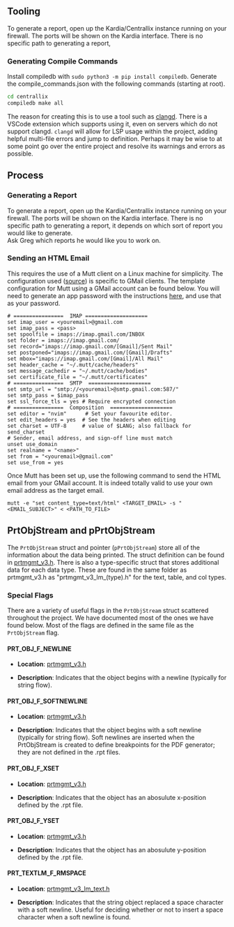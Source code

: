 ## Tooling

To generate a report, open up the Kardia/Centrallix instance running on your firewall.  The ports will be shown on the Kardia interface.
There is no specific path to generating a report, 

### Generating Compile Commands

Install compiledb with `sudo python3 -m pip install compiledb`.
Generate the compile_commands.json with the following commands (starting at root).

```sh
cd centrallix
compiledb make all
```

The reason for creating this is to use a tool such as [clangd](https://clangd.llvm.org/).
There is a VSCode extension which supports using it, even on servers which do not support clangd.
`clangd` will allow for LSP usage within the project, adding helpful multi-file errors and jump to definition.
Perhaps it may be wise to at some point go over the entire project and resolve its warnings and errors as possible.

## Process

### Generating a Report

To generate a report, open up the Kardia/Centrallix instance running on your firewall. The ports will be shown on the Kardia interface.
There is no specific path to generating a report, it depends on which sort of report you would like to generate.  
Ask Greg which reports he would like you to work on.

### Sending an HTML Email

This requires the use of a Mutt client on a Linux machine for simplicity.
The configuration used ([source](https://mritunjaysharma394.medium.com/how-to-set-up-mutt-text-based-mail-client-with-gmail-993ae40b0003)) is specific to GMail clients.
The template configuration for Mutt using a GMail account can be found below.
You will need to generate an app password with the instructions [here](https://support.google.com/accounts/answer/185833?hl=en), and use that as your password.

```
# ================  IMAP ====================
set imap_user = <youremail>@gmail.com
set imap_pass = <pass>
set spoolfile = imaps://imap.gmail.com/INBOX
set folder = imaps://imap.gmail.com/
set record="imaps://imap.gmail.com/[Gmail]/Sent Mail"
set postponed="imaps://imap.gmail.com/[Gmail]/Drafts"
set mbox="imaps://imap.gmail.com/[Gmail]/All Mail"
set header_cache = "~/.mutt/cache/headers"
set message_cachedir = "~/.mutt/cache/bodies"
set certificate_file = "~/.mutt/certificates"
# ================  SMTP  ====================
set smtp_url = "smtp://<youremail>@smtp.gmail.com:587/"
set smtp_pass = $imap_pass
set ssl_force_tls = yes # Require encrypted connection
# ================  Composition  ====================
set editor = "nvim"      # Set your favourite editor.
set edit_headers = yes  # See the headers when editing
set charset = UTF-8     # value of $LANG; also fallback for send_charset
# Sender, email address, and sign-off line must match
unset use_domain
set realname = "<name>"
set from = "<youremail>@gmail.com"
set use_from = yes
```

Once Mutt has been set up, use the following command to send the HTML email from your GMail account.
It is indeed totally valid to use your own email address as the target email.
```
mutt -e "set content_type=text/html" <TARGET_EMAIL> -s "<EMAIL_SUBJECT>" < <PATH_TO_FILE>
```

## PrtObjStream and pPrtObjStream

The `PrtObjStream` struct and pointer (`pPrtObjStream`) store all of the information about the data being printed. The struct definition can be found in [prtmgmt_v3.h](../centrallix/include/prtmgmt_v3/prtmgmt_v3.h). There is also a type-specific struct that stores additional data for each data type. These are found in the same folder as prtmgmt_v3.h as "prtmgmt_v3_lm_(type).h" for the text, table, and col types.

### Special Flags

There are a variety of useful flags in the `PrtObjStream` struct scattered throughout the project. We have documented most of the ones we have found below. Most of the flags are defined in the same file as the `PrtObjStream` flag.

#### PRT_OBJ_F_NEWLINE

- **Location**: [prtmgmt_v3.h](../centrallix/include/prtmgmt_v3/prtmgmt_v3.h)

- **Description**: Indicates that the object begins with a newline (typically for string flow).

#### PRT_OBJ_F_SOFTNEWLINE

- **Location**: [prtmgmt_v3.h](../centrallix/include/prtmgmt_v3/prtmgmt_v3.h)

- **Description**: Indicates that the object begins with a soft newline (typically for string flow). Soft newlines are inserted when the PrtObjStream is created to define breakpoints for the PDF generator; they are not defined in the .rpt files.

#### PRT_OBJ_F_XSET

- **Location**: [prtmgmt_v3.h](../centrallix/include/prtmgmt_v3/prtmgmt_v3.h)

- **Description**: Indicates that the object has an abosulute x-position defined by the .rpt file.

#### PRT_OBJ_F_YSET

- **Location**: [prtmgmt_v3.h](../centrallix/include/prtmgmt_v3/prtmgmt_v3.h)

- **Description**: Indicates that the object has an abosulute y-position defined by the .rpt file.

#### PRT_TEXTLM_F_RMSPACE

- **Location**: [prtmgmt_v3_lm_text.h](../centrallix/include/prtmgmt_v3/prtmgmt_v3_lm_text.h)

- **Description**: Indicates that the string object replaced a space character with a soft newline. Useful for deciding whether or not to insert a space character when a soft newline is found.

